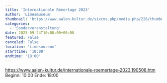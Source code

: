 ```yaml
---
title: 'Internationale Römertage 2023'
author: 'Limesmuseum'
thumbnail: 'https://www.aalen-kultur.de/sixcms.php/media.php/226/thumbnails/PNr_118_Jahresprogramm%20Limesmuseum%202023%20-%20R%C3%B6mertage%20%28c%29%20Stadt%20Aalen.jpg.599606.jpg'
categories:
  - 'Sonderveranstaltung'
date: 2023-09-24T10:00:00+00:00
featured: False
canceled: False
location: 'Limesmuseum'
starttime: '10:00'
endtime: '18:00'
---
```

https://www.aalen-kultur.de/internationale-roemertage-2023.190508.htm
Beginn: 10:00
 Ende: 18:00